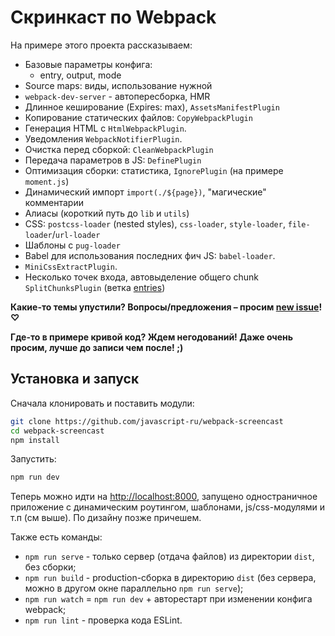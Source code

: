 # Скринкаст по Webpack

На примере этого проекта рассказываем:

* Базовые параметры конфига:
  - entry, output, mode
* Source maps: виды, использование нужной
* `webpack-dev-server` - автопересборка, HMR
* Длинное кеширование (Expires: max), `AssetsManifestPlugin`
* Копирование статических файлов: `CopyWebpackPlugin`
* Генерация HTML c `HtmlWebpackPlugin`.
* Уведомления `WebpackNotifierPlugin`.
* Очистка перед сборкой: `CleanWebpackPlugin`
* Передача параметров в JS: `DefinePlugin`
* Оптимизация сборки: статистика, `IgnorePlugin` (на примере `moment.js`)
* Динамический импорт `import(./${page})`, "магические" комментарии
* Алиасы (короткий путь до `lib` и `utils`)
* CSS: `postcss-loader` (nested styles), `css-loader`, `style-loader`, `file-loader`/`url-loader`
* Шаблоны с `pug-loader`
* Babel для использования последних фич JS: `babel-loader`.
* `MiniCssExtractPlugin`.
* Несколько точек входа, автовыделение общего chunk `SplitChunksPlugin` (ветка [entries](https://github.com/javascript-ru/webpack-example/tree/entries))

**Какие-то темы упустили? Вопросы/предложения – просим [new issue](https://github.com/javascript-ru/webpack-screencast/issues/new)! ♡**

**Где-то в примере кривой код? Ждем негодований! Даже очень просим, лучше до записи чем после! ;)**

## Установка и запуск

Сначала клонировать и поставить модули:
```bash
git clone https://github.com/javascript-ru/webpack-screencast
cd webpack-screencast
npm install
```

Запустить:
```bash
npm run dev
```

Теперь можно идти на <http://localhost:8000>, запущено одностраничное приложение с динамическим роутингом, шаблонами, js/css-модулями и т.п (см выше). По дизайну позже причешем.

Также есть команды:

* `npm run serve` - только сервер (отдача файлов) из директории `dist`, без сборки;
* `npm run build` - production-сборка в директорию `dist` (без сервера, можно в другом окне параллельно `npm run serve`);
* `npm run watch` = `npm run dev` + авторестарт при изменении конфига webpack;
* `npm run lint` - проверка кода ESLint.

